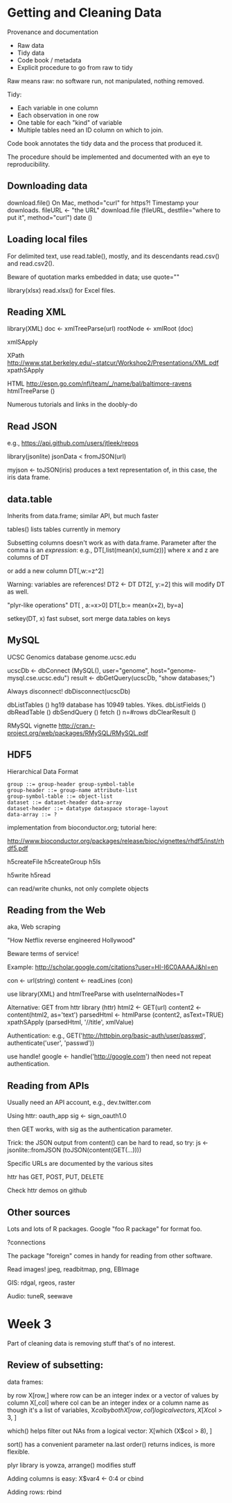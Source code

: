 Getting and Cleaning Data
===========================

Provenance and documentation

- Raw data
- Tidy data
- Code book / metadata
- Explicit procedure to go from raw to tidy

Raw means raw: no software run, not manipulated, nothing removed.

Tidy:
- Each variable in one column
- Each observation in one row
- One table for each "kind" of variable
- Multiple tables need an ID column on which to join.

Code book annotates the tidy data and the process that produced it.

The procedure should be implemented and documented with an eye to reproducibility.

Downloading data
----------------

download.file()
On Mac, method="curl" for https?!
Timestamp your downloads.
  fileURL <- "the URL"
  download.file (fileURL, destfile="where to put it", method="curl")
  date ()

Loading local files
-------------------

For delimited text, use read.table(), mostly, and its descendants read.csv() and read.csv2().

Beware of quotation marks embedded in data; use quote=""

library(xlsx) read.xlsx() for Excel files.

Reading XML
----------------

library(XML)
doc <- xmlTreeParse(url)
rootNode <- xmlRoot (doc)

xmlSApply

XPath
http://www.stat.berkeley.edu/~statcur/Workshop2/Presentations/XML.pdf
xpathSApply

HTML
http://espn.go.com/nfl/team/_/name/bal/baltimore-ravens
htmlTreeParse ()

Numerous tutorials and links in the doobly-do

Read JSON
----------------

e.g., https://api.github.com/users/jtleek/repos

library(jsonlite)
jsonData < fromJSON(url)

myjson <- toJSON(iris)
produces a text representation of, in this case, the iris data frame.

data.table
----------------

Inherits from data.frame; similar API, but much faster

tables() lists tables currently in memory

Subsetting columns doesn't work as with data.frame. Parameter after the comma is an *expression*: e.g., 
DT[,list(mean(x),sum(z))]
where x and z are columns of DT

or add a new column
DT[,w:=z^2]

Warning: variables are references!
DT2 <- DT
DT2[, y:=2]
this will modify DT as well.

"plyr-like operations"
DT[ , a:=x>0]
DT[,b:= mean(x+2), by=a]

setkey(DT, x)
fast subset, sort
merge data.tables on keys

MySQL
--------

UCSC Genomics database
genome.ucsc.edu

ucscDb <- dbConnect (MySQL(), user="genome", host="genome-mysql.cse.ucsc.edu")
result <- dbGetQuery(ucscDb, "show databases;")

Always disconnect!
dbDisconnect(ucscDb)

dbListTables ()
hg19 database has 10949 tables. Yikes.
dbListFields ()
dbReadTable ()
dbSendQuery ()
fetch ()  n=#rows
dbClearResult ()

RMySQL vignette
http://cran.r-project.org/web/packages/RMySQL/RMySQL.pdf

HDF5
----

Hierarchical Data Format

    group ::= group-header group-symbol-table
    group-header ::= group-name attribute-list
    group-symbol-table ::= object-list
    dataset ::= dataset-header data-array
    dataset-header ::= datatype dataspace storage-layout
    data-array ::= ?

implementation from bioconductor.org; tutorial here:

http://www.bioconductor.org/packages/release/bioc/vignettes/rhdf5/inst/rhdf5.pdf

h5createFile h5createGroup h5ls

h5write h5read

can read/write chunks, not only complete objects

Reading from the Web
--------------------

aka, Web scraping

"How Netflix reverse engineered Hollywood"

Beware terms of service!

Example: http://scholar.google.com/citations?user=HI-I6C0AAAAJ&hl=en

con <- url(string)
content <- readLines (con)

use library(XML) and htmlTreeParse with useInternalNodes=T

Alternative: GET from httr
library (httr)
html2 <- GET(url)
content2 <- content(html2, as='text')
parsedHtml <- htmlParse (content2, asText=TRUE)
xpathSApply (parsedHtml, '//title', xmlValue)

Authentication: e.g., 
GET('http://httpbin.org/basic-auth/user/passwd', authenticate('user', 'passwd'))

use handle!
google <- handle('http://google.com')
then need not repeat authentication.

Reading from APIs
--------------------

Usually need an API account, e.g., dev.twitter.com

Using httr:
oauth_app
sig <- sign_oauth1.0

then GET works, with sig as the authentication parameter.

Trick: the JSON output from content() can be hard to read, so try:
js <- jsonlite::fromJSON (toJSON(content(GET(...))))

Specific URLs are documented by the various sites

httr has GET, POST, PUT, DELETE

Check httr demos on github

Other sources
----------------

Lots and lots of R packages. Google "foo R package" for format foo.

?connections

The package "foreign" comes in handy for reading from other software.

Read images! jpeg, readbitmap, png, EBImage

GIS: rdgal, rgeos, raster

Audio: tuneR, seewave

Week 3
====

Part of cleaning data is removing stuff that's of no interest.

Review of subsetting:
----------------

data frames:

by row X[row,] where row can be an integer index or a vector of values
by column X[,col] where col can be an integer index or a column name
as though it's a list of variables, X$col
by both X[row,col]
logical vectors, X[X$col > 3, ]

which() helps filter out NAs from a logical vector:
X[which (X$col > 8), ]

sort() has a convenient parameter na.last
order() returns indices, is more flexible.

plyr library is yowza, arrange() modifies stuff

Adding columns is easy: X$var4 <- 0:4
or cbind

Adding rows: rbind


